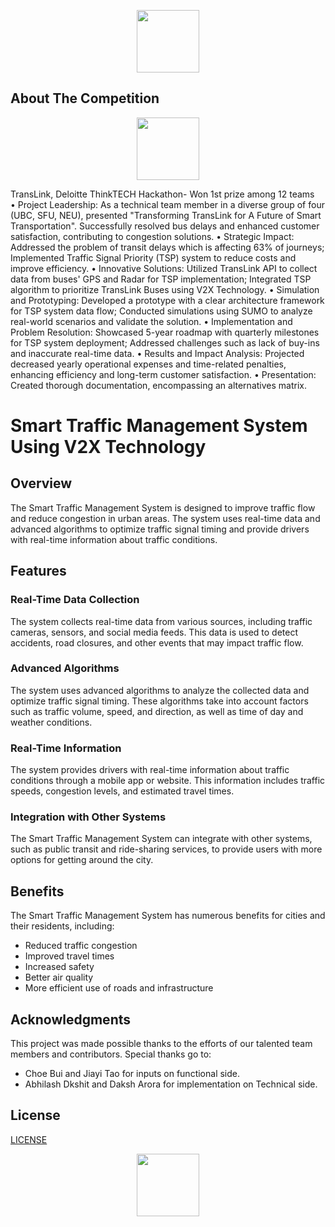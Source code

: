 <p align="center">
  <img width="100" height="100" src="/img/TransLink_(Vancouver)_Logo.png">
</p>


About The Competition
---------------------
<p align="center">
  <img width="100" height="100" src="/img/DSC02615.jpg">
</p>

TransLink, Deloitte ThinkTECH Hackathon- Won 1st prize among 12 teams		                           
•	Project Leadership: As a technical team member in a diverse group of four (UBC, SFU, NEU), presented "Transforming TransLink for A Future of Smart Transportation". Successfully resolved bus delays and enhanced customer satisfaction, contributing to congestion solutions. 
•	Strategic Impact: Addressed the problem of transit delays which is affecting 63% of journeys; Implemented Traffic Signal Priority (TSP) system to reduce costs and improve efficiency.
•	Innovative Solutions: Utilized TransLink API to collect data from buses' GPS and Radar for TSP implementation; Integrated TSP algorithm to prioritize TransLink Buses using V2X Technology.
•	Simulation and Prototyping: Developed a prototype with a clear architecture framework for TSP system data flow; Conducted simulations using SUMO to analyze real-world scenarios and validate the solution.
•	Implementation and Problem Resolution: Showcased 5-year roadmap with quarterly milestones for TSP system deployment; Addressed challenges such as lack of buy-ins and inaccurate real-time data.
•	Results and Impact Analysis: Projected decreased yearly operational expenses and time-related penalties, enhancing efficiency and long-term customer satisfaction.
•	Presentation: Created thorough documentation, encompassing an alternatives matrix.

Smart Traffic Management System Using V2X Technology
====================================================

Overview
--------

The Smart Traffic Management System is designed to improve traffic flow and reduce congestion in urban areas. The system uses real-time data and advanced algorithms to optimize traffic signal timing and provide drivers with real-time information about traffic conditions.

Features
--------

### Real-Time Data Collection

The system collects real-time data from various sources, including traffic cameras, sensors, and social media feeds. This data is used to detect accidents, road closures, and other events that may impact traffic flow.

### Advanced Algorithms

The system uses advanced algorithms to analyze the collected data and optimize traffic signal timing. These algorithms take into account factors such as traffic volume, speed, and direction, as well as time of day and weather conditions.

### Real-Time Information

The system provides drivers with real-time information about traffic conditions through a mobile app or website. This information includes traffic speeds, congestion levels, and estimated travel times.

### Integration with Other Systems

The Smart Traffic Management System can integrate with other systems, such as public transit and ride-sharing services, to provide users with more options for getting around the city.

Benefits
--------

The Smart Traffic Management System has numerous benefits for cities and their residents, including:

* Reduced traffic congestion
* Improved travel times
* Increased safety
* Better air quality
* More efficient use of roads and infrastructure


Acknowledgments
---------------

This project was made possible thanks to the efforts of our talented team members and contributors. Special thanks go to:

* Choe Bui and Jiayi Tao for inputs on functional side.
* Abhilash Dkshit and Daksh Arora for implementation on Technical side.


## License

[LICENSE](LICENSE)

<p align="center">
  <img width="100" height="100" src="/img/bus.jpg">
</p>

